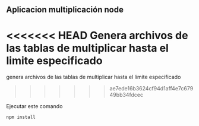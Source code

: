 ## Aplicacion multiplicación node

<<<<<<< HEAD
Genera archivos de las tablas de multiplicar hasta el limite especificado
=======
genera archivos de las tablas de multiplicar hasta el limite especificado

> > > > > > > ae7ede16b3624cf94d1aff4e7c67949bb34fdcec

Ejecutar este comando

```
npm install
```
